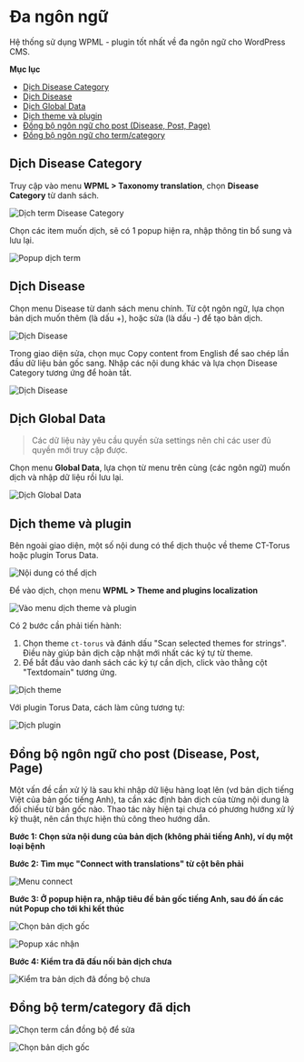 # Đa ngôn ngữ

Hệ thống sử dụng WPML - plugin tốt nhất về đa ngôn ngữ cho WordPress CMS.

**Mục lục**

- [Dịch Disease Category](#dịch-disease-category)
- [Dịch Disease](#dịch-disease)
- [Dịch Global Data](#dịch-global-data)
- [Dịch theme và plugin](#dịch-theme-và-plugin)
- [Đồng bộ ngôn ngữ cho post (Disease, Post, Page)](#dong-bo-post)
- [Đồng bộ ngôn ngữ cho term/category](#dong-bo-category)

## Dịch Disease Category

Truy cập vào menu **WPML > Taxonomy translation**, chọn **Disease Category** từ danh sách.

![Dịch term Disease Category](wpml-term-translate-1.png)

Chọn các item muốn dịch, sẽ có 1 popup hiện ra, nhập thông tin bổ sung và lưu lại.

![Popup dịch term](wpml-disease-translate-1.png)

## Dịch Disease

Chọn menu Disease từ danh sách menu chính. Từ cột ngôn ngữ, lựa chọn bản dịch muốn thêm (là dấu +), hoặc sửa (là dấu -) để tạo bản dịch.

![Dịch Disease](wpml-disease-translate-1.png)

Trong giao diện sửa, chọn mục Copy content from English để sao chép lần đầu dữ liệu bản gốc sang. Nhập các nội dung khác và lựa chọn Disease Category tương ứng để hoàn tất.

![Dịch Disease](wpml-disease-translate-2.png)

## Dịch Global Data

> Các dữ liệu này yêu cầu quyền sửa settings nên chỉ các user đủ quyền mới truy cập được.

Chọn menu **Global Data**, lựa chọn từ menu trên cùng (các ngôn ngữ) muốn dịch và nhập dữ liệu rồi lưu lại.

![Dịch Global Data](wpml-translate-acf-options.png)

## Dịch theme và plugin

Bên ngoài giao diện, một số nội dung có thể dịch thuộc về theme CT-Torus hoặc plugin Torus Data.

![Nội dung có thể dịch](wpml-translate-theme-1.jpg)

Để vào dịch, chọn menu **WPML > Theme and plugins localization**

![Vào menu dịch theme và plugin](wpml-translate-theme-2.png)

Có 2 bước cần phải tiến hành:

1. Chọn theme `ct-torus` và đánh dấu "Scan selected themes for strings". Điều này giúp bản dịch cập nhật mới nhất các ký tự từ theme.
2. Để bắt đầu vào danh sách các ký tự cần dịch, click vào thằng cột "Textdomain" tương ứng.

![Dịch theme](wpml-translate-theme-3.png)

Với plugin Torus Data, cách làm cũng tương tự:

![Dịch plugin](wpml-translate-plugin-1.png)

## Đồng bộ ngôn ngữ cho post (Disease, Post, Page)

Một vấn đề cần xử lý là sau khi nhập dữ liệu hàng loạt lên (vd bản dịch tiếng Việt của bản gốc tiếng Anh), ta cần xác định bản dịch của từng nội dung là đối chiếu từ bản gốc nào. Thao tác này hiện tại chưa có phương hướng xử lý kỹ thuật, nên cần thực hiện thủ công theo hướng dẫn.

**Bước 1: Chọn sửa nội dung của bản dịch (không phải tiếng Anh), ví dụ một loại bệnh**

**Bước 2: Tìm mục "Connect with translations" từ cột bên phải**

![Menu connect](wpml-post-connect-translation-1.png)

**Bước 3: Ở popup hiện ra, nhập tiêu đề bản gốc tiếng Anh, sau đó ấn các nút Popup cho tới khi kết thúc**

![Chọn bản dịch gốc](wpml-post-connect-translation-2.png)

![Popup xác nhận](wpml-post-connect-translation-3.png)

**Bước 4: Kiểm tra đã đấu nối bản dịch chưa**

![Kiểm tra bản dịch đã đồng bộ chưa](wpml-post-connect-translation-4.png)

## Đồng bộ term/category đã dịch

![Chọn term cần đồng bộ để sửa](wpml-term-connect-1.png)

![Chọn bản dịch gốc](wpml-term-connect-1.png)
